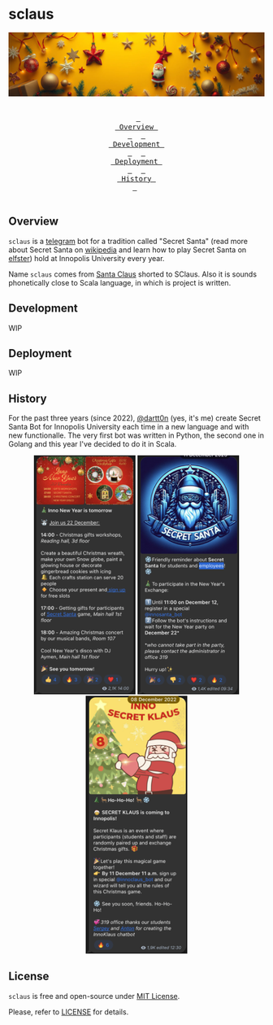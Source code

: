# sclaus

<div align = center><img src="assets/banner.png"><br><br>

&ensp;[<kbd> <br> Overview <br> </kbd>](#overview)&ensp;
&ensp;[<kbd> <br> Development <br> </kbd>](#development)&ensp;
&ensp;[<kbd> <br> Deployment <br> </kbd>](#deployment)&ensp;
&ensp;[<kbd> <br> History <br> </kbd>](#histoty)&ensp;
<br><br></div>

## Overview
`sclaus` is a [telegram](https://web.telegram.org) bot for a tradition called "Secret Santa" (read more about Secret Santa on [wikipedia](https://en.wikipedia.org/wiki/Secret_Santa) and learn how to play Secret Santa on [elfster](https://www.elfster.com/content/secret-santa-rules)) hold at Innopolis University every year.

Name `sclaus` comes from [Santa Claus](https://en.wikipedia.org/wiki/Santa_Claus) shorted to SClaus.
Also it is sounds phonetically close to Scala language, in which is project is written.

## Development
WIP

## Deployment
WIP

## History
For the past three years (since 2022), [@dartt0n](https://t.me/dartt0n) (yes, it's me) create Secret Santa Bot for Innopolis University each time in a new language and with new functionalle. The very first bot was written in Python, the second one in Golang and this year I've decided to do it in Scala.

<div align = center>
<img src="assets/tg1.png" width="200">
<img src="assets/tg2.png" width="200">
<img src="assets/tg3.png" width="200">
</div>

## License
`sclaus` is free and open-source under [MIT License](https://choosealicense.com/licenses/mit/).

Please, refer to [LICENSE]("./LICENSE") for details.
